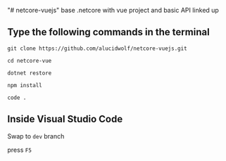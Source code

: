 "# netcore-vuejs" 
base .netcore with vue project and basic API linked up

## Type the following commands in the terminal

`git clone https://github.com/alucidwolf/netcore-vuejs.git`

`cd netcore-vue`

`dotnet restore`

`npm install`

`code .`

## Inside Visual Studio Code

Swap to `dev` branch

press `F5`
